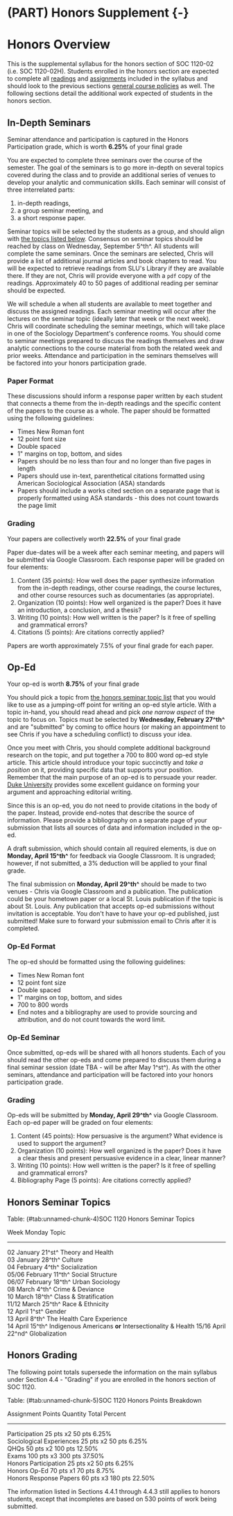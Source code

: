# (PART) Honors Supplement {-}

# Honors Overview

This is the supplemental syllabus for the honors section of SOC 1120-02 (i.e. SOC 1120-02H). Students enrolled in the honors section are expected to complete all [readings](/lecture-schedule.html) and [assignments](/assignments-and-grading.html) included in the syllabus and should look to the previous sections [general course policies](/course-policies.html) as well. The following sections detail the additional work expected of students in the honors section.

## In-Depth Seminars

<div class="rmdtip">
<p>Seminar attendance and participation is captured in the Honors Participation grade, which is worth <strong>6.25%</strong> of your final grade</p>
</div>

You are expected to complete three seminars over the course of the semester. The goal of the seminars is to go more in-depth on several topics covered during the class and to provide an additional series of venues to develop your analytic and communication skills. Each seminar will consist of three interrelated parts:

1.  in-depth readings,
2.  a group seminar meeting, and
3.  a short response paper.

Seminar topics will be selected by the students as a group, and should align with [the topics listed below](/honors-seminar-topics.html). Consensus on seminar topics should be reached by class on Wednesday, September 5^th^. All students will complete the same seminars. Once the seminars are selected, Chris will provide a list of additional journal articles and book chapters to read. You will be expected to retrieve readings from SLU's Library if they are available there. If they are not, Chris will provide everyone with a `pdf` copy of the readings. Approximately 40 to 50 pages of additional reading per seminar should be expected.

We will schedule a when all students are available to meet together and discuss the assigned readings. Each seminar meeting will occur after the lectures on the seminar topic (ideally later that week or the next week). Chris will coordinate scheduling the seminar meetings, which will take place in one of the Sociology Department's conference rooms. You should come to seminar meetings prepared to discuss the readings themselves and draw analytic connections to the course material from both the related week and prior weeks. Attendance and participation in the seminars themselves will be factored into your honors participation grade.

### Paper Format

These discussions should inform a response paper written by each student that connects a theme from the in-depth readings and the specific content of the papers to the course as a whole. The paper should be formatted using the following guidelines:

* Times New Roman font
* 12 point font size
* Double spaced
* 1" margins on top, bottom, and sides
* Papers should be no less than four and no longer than five pages in length
* Papers should use in-text, parenthetical citations formatted using American Sociological Association (ASA) standards
* Papers should include a works cited section on a separate page that is properly formatted using ASA standards - this does not count towards the page limit

### Grading

<div class="rmdtip">
<p>Your papers are collectively worth <strong>22.5%</strong> of your final grade</p>
</div>

Paper due-dates will be a week after each seminar meeting, and papers will be submitted via Google Classroom. Each response paper will be graded on four elements:

1.  Content (35 points): How well does the paper synthesize information
    from the in-depth readings, other course readings, the course
    lectures, and other course resources such as documentaries (as
    appropriate).
2.  Organization (10 points): How well organized is the paper? Does it
    have an introduction, a conclusion, and a thesis?
3.  Writing (10 points): How well written is the paper? Is it free of
    spelling and grammatical errors?
4.  Citations (5 points): Are citations correctly applied?

Papers are worth approximately 7.5% of your final grade for each paper.

## Op-Ed

<div class="rmdtip">
<p>Your op-ed is worth <strong>8.75%</strong> of your final grade</p>
</div>

You should pick a topic from [the honors seminar topic list](/honors-seminar-topics.html) that you would like to use as a jumping-off point for writing an op-ed style article. With a topic in-hand, you should read ahead and pick *one narrow aspect* of the topic to focus on. Topics must be selected by **Wednesday, February 27^th^** and are "submitted" by coming to office hours (or making an appointment to see Chris if you have a scheduling conflict) to discuss your idea.

Once you meet with Chris, you should complete additional background research on the topic, and put together a 700 to 800 word op-ed style article. This article should introduce your topic succinctly and *take a position* on it, providing specific data that supports your position. Remember that the main purpose of an op-ed is to persuade your reader. [Duke University](https://styleguide.duke.edu/toolkits/writing-media/how-to-write-an-op-ed-article/) provides some excellent guidance on forming your argument and approaching editorial writing.

Since this is an op-ed, you do not need to provide citations in the body of the paper. Instead, provide end-notes that describe the source of information. Please provide a bibliography on a separate page of your submission that lists all sources of data and information included in the op-ed.

A draft submission, which should contain all required elements, is due on **Monday, April 15^th^** for feedback via Google Classroom. It is ungraded; however, if not submitted, a 3% deduction will be applied to your final grade.

The final submission on **Monday, April 29^th^** should be made to two venues - Chris via Google Classroom and a publication. The publication could be your hometown paper or a local St. Louis publication if the topic is about St. Louis. Any publication that accepts op-ed submissions without invitation is acceptable. You don't have to have your op-ed published, just submitted! Make sure to forward your submission email to Chris after it is completed.

### Op-Ed Format

The op-ed should be formatted using the following guidelines:

* Times New Roman font
* 12 point font size
* Double spaced
* 1" margins on top, bottom, and sides
* 700 to 800 words
* End notes and a bibliography are used to provide sourcing and attribution, and do not count towards the word limit.

### Op-Ed Seminar
Once submitted, op-eds will be shared with all honors students. Each of you should read the other op-eds and come prepared to discuss them during a final seminar session (date TBA - will be after May 1^st^). As with the other seminars, attendance and participation will be factored into your honors participation grade.

### Grading 
Op-eds will be submitted by **Monday, April 29^th^** via Google Classroom. Each op-ed paper will be graded on four elements:

1.  Content (45 points): How persuasive is the argument? What evidence is used to support the argument?
2.  Organization (10 points): How well organized is the paper? Does it
    have a clear thesis and present persuasive evidence in a clear, linear manner?
3.  Writing (10 points): How well written is the paper? Is it free of
    spelling and grammatical errors?
4.  Bibliography Page (5 points): Are citations correctly applied?

## Honors Seminar Topics


Table: (\#tab:unnamed-chunk-4)SOC 1120 Honors Seminar Topics

Week    Monday            Topic                                                  
------  ----------------  -------------------------------------------------------
02      January 21^st^    Theory and Health                                      
03      January 28^th^    Culture                                                
04      February 4^th^    Socialization                                          
05/06   February 11^th^   Social Structure                                       
06/07   February 18^th^   Urban Sociology                                        
08      March 4^th^       Crime & Deviance                                       
10      March 18^th^      Class & Stratification                                 
11/12   March 25^th^      Race & Ethnicity                                       
12      April 1^st^       Gender                                                 
13      April 8^th^       The Health Care Experience                             
14      April 15^th^      Indigenous Americans **or** Intersectionality & Health 
15/16   April 22^nd^      Globalization                                          

## Honors Grading

The following point totals supersede the information on the main syllabus under Section 4.4 - "Grading" if you are enrolled in the honors section of SOC 1120.


Table: (\#tab:unnamed-chunk-5)SOC 1120 Honors Points Breakdown

Assignment                 Points    Quantity   Total     Percent 
-------------------------  --------  ---------  --------  --------
Participation              25 pts    x2         50 pts    6.25%   
Sociological Experiences   25 pts    x2         50 pts    6.25%   
QHQs                       50 pts    x2         100 pts   12.50%  
Exams                      100 pts   x3         300 pts   37.50%  
Honors Participation       25 pts    x2         50 pts    6.25%   
Honors Op-Ed               70 pts    x1         70 pts    8.75%   
Honors Response Papers     60 pts    x3         180 pts   22.50%  

The information listed in Sections 4.4.1 through 4.4.3 still applies to honors students, except that incompletes are based on 530 points of work being submitted.
